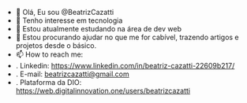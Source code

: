 - 👋 Olá, Eu sou @BeatrizCazatti
- 👀 Tenho interesse em tecnologia
- 🌱 Estou atualmente estudando na área de dev web
- 🤙 Estou procurando ajudar no que me for cabível, trazendo artigos e projetos desde o básico.
- 📫 How to reach me:
- . Linkedin: https://www.linkedin.com/in/beatriz-cazatti-22609b217/
- . E-mail: beatrizcazatti@gmail.com
- . Plataforma da DIO: https://web.digitalinnovation.one/users/beatrizcazatti

